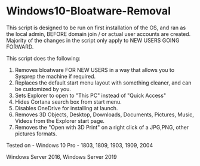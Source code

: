 # Windows10-Bloatware-Removal

This script is designed to be run on first installation of the OS, and ran as the local admin, BEFORE domain join 
/ or actual user accounts are created. Majority of the changes in the script only apply to NEW USERS GOING FORWARD. 


This script does the following:
1) Removes bloatware FOR NEW USERS in a way that allows you to Sysprep the machine if required.
2) Replaces the default start menu layout with something cleaner, and can be customized by you.
3) Sets Explorer to open to "This PC" instead of "Quick Access" 
4) Hides Cortana search box from start menu.
5) Disables OneDrive for installing at launch. 
6) Removes 3D Objects, Desktop, Downloads, Documents, Pictures, Music, Videos from the Explorer start page. 
7) Removes the "Open with 3D Print" on a right click of a JPG,PNG, other pictures formats. 

Tested on - 
Windows 10 Pro - 1803, 1809, 1903, 1909, 2004

Windows Server 2016, Windows Server 2019



